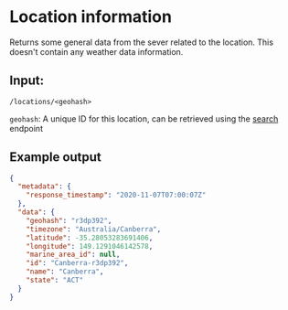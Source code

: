 # Location information
Returns some general data from the sever related to the location. This doesn't contain any weather data information. 

## Input: 
`/locations/<geohash>`

`geohash`: A unique ID for this location, can be retrieved using the [search](./search) endpoint  

## Example output
```json
{
  "metadata": {
    "response_timestamp": "2020-11-07T07:00:07Z"
  },
  "data": {
    "geohash": "r3dp392",
    "timezone": "Australia/Canberra",
    "latitude": -35.28053283691406,
    "longitude": 149.1291046142578,
    "marine_area_id": null,
    "id": "Canberra-r3dp392",
    "name": "Canberra",
    "state": "ACT"
  }
}
```
